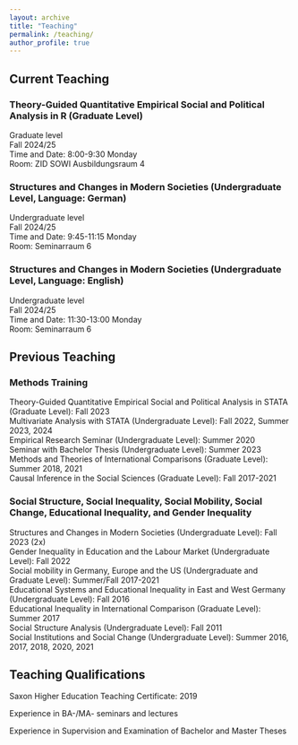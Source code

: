 ```yaml
---
layout: archive
title: "Teaching"
permalink: /teaching/
author_profile: true
---
```


## Current Teaching

### Theory-Guided Quantitative Empirical Social and Political Analysis in R (Graduate Level)
Graduate level<br /> Fall 2024/25<br /> Time and Date: 8:00-9:30 Monday<br /> Room: ZID SOWI Ausbildungsraum 4

### Structures and Changes in Modern Societies (Undergraduate Level, Language: German)
Undergraduate level<br /> Fall 2024/25<br /> Time and Date: 9:45-11:15 Monday<br /> Room: Seminarraum 6

### Structures and Changes in Modern Societies (Undergraduate Level, Language: English)
Undergraduate level<br /> Fall 2024/25<br /> Time and Date: 11:30-13:00 Monday<br /> Room: Seminarraum 6


## Previous Teaching

### Methods Training

Theory-Guided Quantitative Empirical Social and Political Analysis in STATA (Graduate Level): Fall 2023<br /> Multivariate Analysis with STATA (Undergraduate Level): Fall 2022, Summer 2023, 2024<br /> Empirical Research Seminar (Undergraduate Level): Summer 2020<br />Seminar with Bachelor Thesis (Undergraduate Level): Summer 2023<br /> Methods and Theories of International Comparisons (Graduate Level): Summer 2018, 2021<br />Causal Inference in the Social Sciences (Graduate Level): Fall 2017-2021


### Social Structure, Social Inequality, Social Mobility, Social Change, Educational Inequality, and Gender Inequality

Structures and Changes in Modern Societies (Undergraduate Level): Fall 2023 (2x)<br />Gender Inequality in Education and the Labour Market (Undergraduate Level): Fall 2022<br />Social mobility in Germany, Europe and the US (Undergraduate and Graduate Level): Summer/Fall 2017-2021<br />Educational Systems and Educational Inequality in East and West Germany (Undergraduate Level): Fall 2016<br /> Educational Inequality in International Comparison (Graduate Level): Summer 2017<br />Social Structure Analysis (Undergraduate Level): Fall 2011<br />Social Institutions and Social Change (Undergraduate Level): Summer 2016, 2017, 2018, 2020, 2021



## Teaching Qualifications

Saxon Higher Education Teaching Certificate: 2019

Experience in BA-/MA- seminars and lectures

Experience in Supervision and Examination of Bachelor and Master Theses
